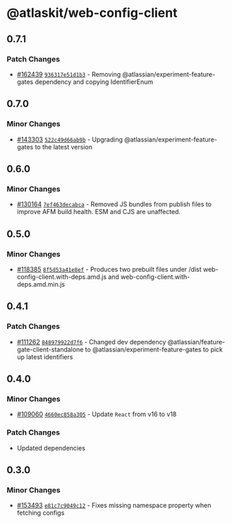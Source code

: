 # @atlaskit/web-config-client

## 0.7.1

### Patch Changes

- [#162439](https://bitbucket.org/atlassian/atlassian-frontend-monorepo/pull-requests/162439)
  [`936317e51d1b3`](https://bitbucket.org/atlassian/atlassian-frontend-monorepo/commits/936317e51d1b3) -
  Removing @atlassian/experiment-feature-gates dependency and copying IdentifierEnum

## 0.7.0

### Minor Changes

- [#143303](https://bitbucket.org/atlassian/atlassian-frontend-monorepo/pull-requests/143303)
  [`522c49d66ab9b`](https://bitbucket.org/atlassian/atlassian-frontend-monorepo/commits/522c49d66ab9b) -
  Upgrading @atlassian/experiment-feature-gates to the latest version

## 0.6.0

### Minor Changes

- [#130164](https://bitbucket.org/atlassian/atlassian-frontend-monorepo/pull-requests/130164)
  [`7ef463decabca`](https://bitbucket.org/atlassian/atlassian-frontend-monorepo/commits/7ef463decabca) -
  Removed JS bundles from publish files to improve AFM build health. ESM and CJS are unaffected.

## 0.5.0

### Minor Changes

- [#118385](https://bitbucket.org/atlassian/atlassian-frontend-monorepo/pull-requests/118385)
  [`8f5d53a41e8ef`](https://bitbucket.org/atlassian/atlassian-frontend-monorepo/commits/8f5d53a41e8ef) -
  Produces two prebuilt files under /dist web-config-client.with-deps.amd.js and
  web-config-client.with-deps.amd.min.js

## 0.4.1

### Patch Changes

- [#111262](https://stash.atlassian.com/projects/CONFCLOUD/repos/confluence-frontend/pull-requests/111262)
  [`848979922d7f6`](https://stash.atlassian.com/projects/CONFCLOUD/repos/confluence-frontend/commits/848979922d7f6) -
  Changed dev dependency @atlassian/feature-gate-client-standalone to
  @atlassian/experiment-feature-gates to pick up latest identifiers

## 0.4.0

### Minor Changes

- [#109060](https://stash.atlassian.com/projects/CONFCLOUD/repos/confluence-frontend/pull-requests/109060)
  [`4660ec858a305`](https://stash.atlassian.com/projects/CONFCLOUD/repos/confluence-frontend/commits/4660ec858a305) -
  Update `React` from v16 to v18

### Patch Changes

- Updated dependencies

## 0.3.0

### Minor Changes

- [#153493](https://stash.atlassian.com/projects/CONFCLOUD/repos/confluence-frontend/pull-requests/153493)
  [`e81c7c9049c12`](https://stash.atlassian.com/projects/CONFCLOUD/repos/confluence-frontend/commits/e81c7c9049c12) -
  Fixes missing namespace property when fetching configs
